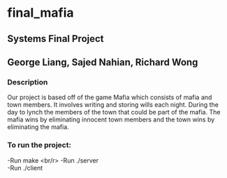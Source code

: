# final_mafia
## Systems Final Project
## George Liang, Sajed Nahian, Richard Wong

### Description
Our project is based off of the game Mafia which consists of mafia and town members. It involves writing and storing wills each night. During the day to lynch the members of the town that could be part of the mafia. The mafia wins by eliminating innocent town members and the town wins by eliminating the mafia.

### To run the project:
-Run make <br/r>
-Run ./server <br/>
-Run ./client <br/>
